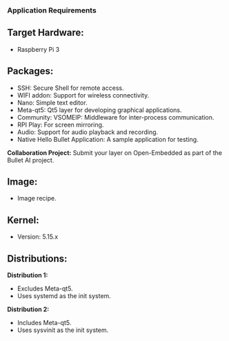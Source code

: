 ### Application Requirements
## Target Hardware:
- Raspberry Pi 3
## Packages:
- SSH: Secure Shell for remote access.
- WIFI addon: Support for wireless connectivity.
- Nano: Simple text editor.
- Meta-qt5: Qt5 layer for developing graphical applications.
- Community: VSOMEIP: Middleware for inter-process communication.
- RPI Play: For screen mirroring.
- Audio: Support for audio playback and recording.
- Native Hello Bullet Application: A sample application for testing.

**Collaboration Project:** Submit your layer on Open-Embedded as part of the Bullet AI project.

## Image:
- Image recipe.
## Kernel:
- Version: 5.15.x
## Distributions:
**Distribution 1:**
- Excludes Meta-qt5.
- Uses systemd as the init system.
  
**Distribution 2:**
- Includes Meta-qt5.
- Uses sysvinit as the init system.
